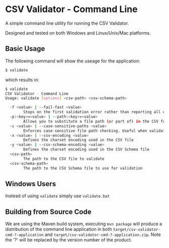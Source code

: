 CSV Validator - Command Line
============================

A simple command line utility for running the CSV Validator.

Designed and tested on both Windows and Linux/Unix/Mac platforms.


Basic Usage
-----------

The following command will show the useage for the application:

```bash
$ validate
```

which results in:

```bash
$ validate
CSV Validator - Command Line
Usage: validate [options] <csv-path> <csv-schema-path>

  -f <value> | --fail-fast <value>
        Stops on the first validation error rather than reporting all errors
  -p:<key>=<value> | --path:<key>=<value>
        Allows you to substitute a file path (or part of) in the CSV for a different file path
  -c <value> | --case-sensitive-paths <value>
        Enforces case-sensitive file path checking. Useful when validating on case-insensitive filesystems like Windows NTFS
  -x <value> | --csv-encoding <value>
        Defines the charset encoding used in the CSV file
  -y <value> | --csv-schema-encoding <value>
        Defines the charset encoding used in the CSV Schema file
  <csv-path>
        The path to the CSV file to validate
  <csv-schema-path>  
        The path to the CSV Schema file to use for validation


```


Windows Users
-------------

Instead of using `validate` simply use `validate.bat`


Building from Source Code
-------------------------

We are using the Maven build system, executing `mvn package` will produce a distribution of the command line application in both `target/csv-validator-cmd-?-application` and `target/csv-validator-cmd-?-application.zip`. Note the '?' will be replaced by the version number of the product.
